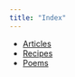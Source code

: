 ```yaml
---
title: "Index"
---
```


<ul class="index">
<li><a href="/a">Articles</a></li>
<li><a href="/r">Recipes</a></li>
<li><a href="/p">Poems</a></li>
</ul>
